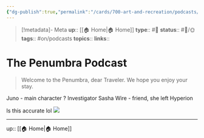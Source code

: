 ```yaml
---
{"dg-publish":true,"permalink":"/cards/700-art-and-recreation/podcasts/the-penumbra-podcast/","title":"The Penumbra Podcast"}
---
```


> [!metadata]- Meta
> **up**:: [[🏠 Home\|🏠 Home]]
> **type**:: #📝 
> **status**:: #📝/🌞
> **tags**::  #on/podcasts 
> **topics**:: 
> **links**::

# The Penumbra Podcast

> Welcome to the Penumbra, dear Traveler. We hope you enjoy your stay.

Juno - main character ? Investigator
Sasha Wire - friend, she left Hyperion 


Is this accurate lol ![](https://media.discordapp.net/attachments/1055877451433123870/1063292530873073745/grid_0.webp)


---
up:: [[🏠 Home\|🏠 Home]]

